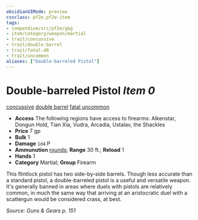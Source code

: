```yaml
---
obsidianUIMode: preview
cssclass: pf2e,pf2e-item
tags:
- compendium/src/pf2e/g&g
- item/category/weapon/martial
- trait/concussive
- trait/double-barrel
- trait/fatal-d8
- trait/uncommon
aliases: ["Double-barreled Pistol"]
---
```

# Double-barreled Pistol *Item 0*  
[concussive](../../../Rules/traits/concussive-g-g.md)  [double barrel](../../../Rules/traits/double-barrel-g-g.md)  [fatal <d8>](../../../Rules/traits/fatal.md)  [uncommon](../../../Rules/traits/uncommon.md)  

- **Access** The following regions have access to firearms: Alkenstar, Dongun Hold, Tian Xia, Vudra, Arcadia, Ustalav, the Shackles
- **Price** 7 gp
- **Bulk** 1
- **Damage** `1d4` P
- **Ammunution** [rounds](round-10-g-g.md); **Range** 30 ft.; **Reload** 1
- **Hands** 1
- **Category** Martial; **Group** Firearm 

This flintlock pistol has two side-by-side barrels. Though less accurate than a standard pistol, a double-barreled pistol is a useful and versatile weapon. It's generally banned in areas where duels with pistols are relatively common, in much the same way that arriving at an aristocratic duel with a scattergun would be considered crass, at best.

*Source: Guns & Gears p. 151*